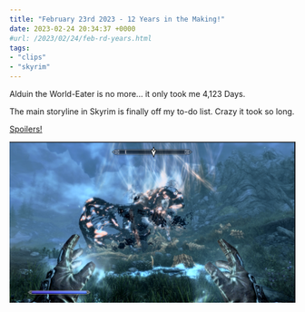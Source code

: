 ```yaml
---
title: "February 23rd 2023 - 12 Years in the Making!"
date: 2023-02-24 20:34:37 +0000
#url: /2023/02/24/feb-rd-years.html
tags:
- "clips"
- "skyrim"
---
```

Alduin the World-Eater is no more...  it only took me 4,123 Days.

The main storyline in Skyrim is finally off my to-do list.  Crazy it took so long.

[Spoilers!](https://www.xbox.com/play/media/YT82HV322U)

![image](2a3ad45d0e.png)
